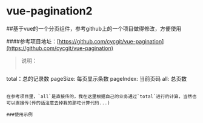 # vue-pagination2

##基于vue的一个分页组件，参考github上的一个项目做得修改，方便使用

####参考项目地址：[https://github.com/cycgit/vue-pagination](https://github.com/cycgit/vue-pagination)

> 说明：
> ```bash
total：总的记录数
pageSize: 每页显示条数
pageIndex: 当前页码
all: 总页数
```

在参考项目里，`all`是直接传的，我在这里根据自己的业务通过`total`进行的计算，当然也可以直接传(传的话注意去掉我的那坨计算代码...)

###使用示例
```
<template>
        <pagination :pageIndex.sync="1" :total.sync="total" @gopage="listen"></pagination>
</template>

<script>
import Pagination from './Pagination.vue'
export default {
    data () {
        return {
            total: 1
        }
    },
    components: {
        Pagination
    },
    methods: {
        listen (index) {
            console.log(index)
        }
    },

}
</script>

<style lang="sass">
</style>
```
